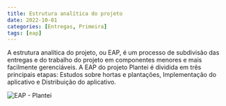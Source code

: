 ```yaml
---
title: Estrutura analítica do projeto 
date: 2022-10-01
categories: [Entregas, Primeira]
tags: [eap]
---
```


A estrutura analítica do projeto, ou EAP, é um processo de subdivisão das entregas e do trabalho do projeto em componentes menores e mais
facilmente gerenciáveis. A EAP do projeto Plantei é dividida em três principais etapas: Estudos sobre hortas e plantações, Implementação do aplicativo
e Distribuição do aplicativo.

![EAP - Plantei](https://user-images.githubusercontent.com/86596621/195992194-ff2bee43-9a81-47bd-a4b1-dc88d24b1f1c.svg)
